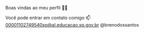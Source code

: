 Boas vindas ao meu perfil 💙💙
<!--
Meu nome é Breno Dos Santos

-Estou estudando na Alura
-Estou me desenvolvendo na linguagem JavaScript
-Utilizo esse espaço para minha organização e compartilhamento dos meu projetos desenvolvidos
-->
Você pode entrar em contato comigo 📫
00001102749540sp@al.educacao.sp.gov.br
@brenodossantos
